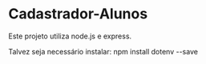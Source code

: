 # Cadastrador-Alunos

Este projeto utiliza node.js e express.

Talvez seja necessário instalar:
npm install dotenv --save
